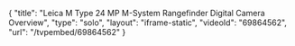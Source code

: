 {
    "title": "Leica M Type 24 MP M-System Rangefinder Digital Camera Overview",
    "type": "solo",
    "layout": "iframe-static",
    "videoId": "69864562",
    "url": "\/tvpembed\/69864562"
}